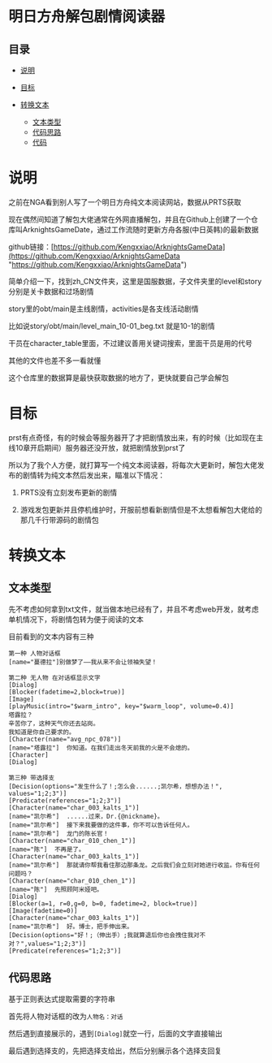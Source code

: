 # 明日方舟解包剧情阅读器

## 目录

*   [说明](#说明)

*   [目标](#目标)

*   [转换文本](#转换文本)

    *   [文本类型](#文本类型)
    *   [代码思路](#代码思路)
    *   [代码](#代码)

# 说明

之前在NGA看到别人写了一个明日方舟纯文本阅读网站，数据从PRTS获取

现在偶然间知道了解包大佬通常在外网直播解包，并且在Github上创建了一个仓库叫ArknightsGameDate，通过工作流随时更新方舟各服(中日英韩)的最新数据

github链接：[https://github.com/Kengxxiao/ArknightsGameData](https://github.com/Kengxxiao/ArknightsGameData "https://github.com/Kengxxiao/ArknightsGameData")

简单介绍一下，找到zh\_CN文件夹，这里是国服数据，子文件夹里的level和story分别是关卡数据和过场剧情 &#x20;

story里的obt/main是主线剧情，activities是各支线活动剧情 &#x20;

比如说story/obt/main/level\_main\_10-01\_beg.txt 就是10-1的剧情 &#x20;

干员在character\_table里面，不过建议善用关键词搜索，里面干员是用的代号

其他的文件也差不多一看就懂

这个仓库里的数据算是最快获取数据的地方了，更快就要自己学会解包

# 目标

prst有点奇怪，有的时候会等服务器开了才把剧情放出来，有的时候（比如现在主线10章开启期间）服务器还没开放，就把剧情放到prst了

所以为了我个人方便，就打算写一个纯文本阅读器，将每次大更新时，解包大佬发布的剧情转为纯文本然后发出来，瞄准以下情况：

1.  PRTS没有立刻发布更新的剧情

2.  游戏发包更新并且停机维护时，开服前想看新剧情但是不太想看解包大佬给的那几千行带源码的剧情包

# 转换文本

## 文本类型

先不考虑如何拿到txt文件，就当做本地已经有了，并且不考虑web开发，就考虑单机情况下，将剧情包转为便于阅读的文本

目前看到的文本内容有三种

```text
第一种 人物对话框
[name="蔓德拉"]别做梦了——我从来不会让领袖失望！

```

```纯文本
第二种 无人物 在对话框显示文字
[Dialog]
[Blocker(fadetime=2,block=true)]
[Image]
[playMusic(intro="$warm_intro", key="$warm_loop", volume=0.4)]
塔露拉？
辛苦你了，这种天气你还去站岗。
我知道是你自己要求的。
[Character(name="avg_npc_078")]
[name="塔露拉"]  你知道。在我们走出冬天前我的火是不会熄的。
[Character]
[Dialog]

```

```纯文本
第三种 带选择支
[Decision(options="发生什么了！;怎么会......;凯尔希，想想办法！", values="1;2;3")]
[Predicate(references="1;2;3")]
[Character(name="char_003_kalts_1")]
[name="凯尔希"]  ......过来，Dr.{@nickname}。
[name="凯尔希"]  接下来我要做的这件事，你不可以告诉任何人。
[name="凯尔希"]  龙门的陈长官！
[Character(name="char_010_chen_1")]
[name="陈"]  不再是了。
[Character(name="char_003_kalts_1")]
[name="凯尔希"]  那就请你帮我看住那边那条龙。之后我们会立刻对她进行收监。你有任何问题吗？
[Character(name="char_010_chen_1")]
[name="陈"]  先照顾阿米娅吧。
[Dialog]
[Blocker(a=1, r=0,g=0, b=0, fadetime=2, block=true)]
[Image(fadetime=0)]
[Character(name="char_003_kalts_1")]
[name="凯尔希"]  好。博士，把手伸出来。
[Decision(options="好！;（伸出手）;我就算退后你也会拽住我对不对？",values="1;2;3")]
[Predicate(references="1;2;3")]
```

## 代码思路

基于正则表达式提取需要的字符串

首先将人物对话框的改为`人物名：对话`

然后遇到直接展示的，遇到`[Dialog]`就空一行，后面的文字直接输出

最后遇到选择支的，先把选择支给出，然后分别展示各个选择支回复
